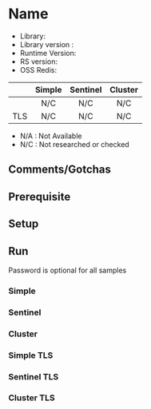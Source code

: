  # Name
* Library:
* Library version :
* Runtime Version:
* RS version:
* OSS Redis:

|     | Simple | Sentinel| Cluster|
|:--- |:---:   |:---:    |:---:   |
|     | N/C    | N/C     | N/C    |
| TLS | N/C    | N/C     | N/C    |

* N/A : Not Available
* N/C : Not researched or checked
## Comments/Gotchas

## Prerequisite

## Setup

## Run
Password is optional for all samples

### Simple

### Sentinel

### Cluster

### Simple TLS

### Sentinel TLS

### Cluster TLS

